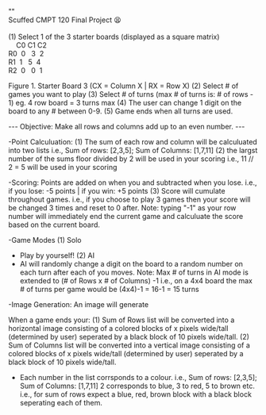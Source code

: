 "<Even-Coloring-Game>" <br>
Scuffed CMPT 120 Final Project 😫
<br>
<How-to-Play> <br> 
(1) Select 1 of the 3 starter boards (displayed as a square matrix)
 <br>&nbsp;&nbsp;&nbsp;&nbsp;C0    C1    C2 <br> 
R0&nbsp; 0 &nbsp; 3 &nbsp;2 <br>
R1&nbsp; 1 &nbsp; 5 &nbsp;4 <br>
R2&nbsp; 0 &nbsp; 0 &nbsp;1 <br> 

Figure 1. Starter Board 3 (CX = Column X | RX = Row X)
(2) Select # of games you want to play
(3) Select # of turns (max # of turns is: # of rows - 1) eg. 4 row board = 3 turns max 
(4) The user can change 1 digit on the board to any # between 0-9.
(5) Game ends when all turns are used.


--- Objective: Make all rows and columns add up to an even number. ---


-Point Calculuation: 
(1) The sum of each row and column will be calculuated into two lists
i.e., Sum of rows: [2,3,5]; Sum of Columns: [1,7,11]
(2) the largst number of the sums floor divided by 2 will be used in your scoring
i.e., 11 // 2 = 5 will be used in your scoring

-Scoring: Points are added on when you and subtracted when you lose.
i.e., if you lose: -5 points | if you win: +5 points
(3) Score will cumulate throughout games.
i.e., if you choose to play 3 games then your score will be changed 3 times and reset to 0 after.
Note: typing "-1" as your row number will immediately end the current game and calculuate the score based on the current board.

-Game Modes
(1) Solo
* Play by yourself!
(2) AI
* AI will randomly change a digit on the board to a random number on each turn after each of you moves.
Note: Max # of turns in AI mode is extended to (# of Rows x # of Columns) -1 
i.e., on a 4x4 board the max # of turns per game would be (4x4)-1 = 16-1 = 15 turns 

-Image Generation: An image will generate 

When a game ends your:
(1) Sum of Rows list will be converted into a horizontal image consisting of a colored blocks of x pixels wide/tall (determined by user) seperated by a black block of 10 pixels wide/tall.
(2) Sum of Columns list will be converted into a vertical image consisting of a colored blocks of x pixels wide/tall (determined by user) seperated by a black block of 10 pixels wide/tall.
* Each number in the list corrsponds to a colour.
i.e., Sum of rows: [2,3,5]; Sum of Columns: [1,7,11]
2 corresponds to blue, 3 to red, 5 to brown etc.
i.e., for sum of rows expect a blue, red, brown block with a black block seperating each of them. 



